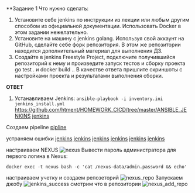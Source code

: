 **Задание 1
Что нужно сделать:

1. Установите себе jenkins по инструкции из лекции или любым другим способом из официальной документации. Использовать Docker в этом задании нежелательно.
2. Установите на машину с jenkins golang.
Используя свой аккаунт на GitHub, сделайте себе форк репозитория. В этом же репозитории находится дополнительный материал для выполнения ДЗ.
3. Создайте в jenkins Freestyle Project, подключите получившийся репозиторий к нему и произведите запуск тестов и сборку проекта go test . и docker build ..
В качестве ответа пришлите скриншоты с настройками проекта и результатами выполнения сборки.


**ОТВЕТ**
1. Устанавливаем Jenkins: 
```ansible-playbook -i inventory.ini jenkins_install.yml```
https://github.com/htment/HOMEWORK_CICD/tree/master/ANSIBLE_JENKINS
[jenkins](./img/jenkins.png)

Создаем pipeline
[pipline](./img/my_pipline%20Config%20[Jenkins].pdf)

устраняем ошибки
[jenkins](./img/error1.png)
[jenkins](./img/error2.png)
[jenkins](./img/error3.png)
[jenkins](./img/error4.png)
[jenkins](./img/error5.png)
[jenkins](./img/error6.png)

настраиваем NEXUS 
![nexus](nexus_start.png)
Вывести пароль администратора для первого логина в Nexus:
```
docker exec -t nexus bash -c 'cat /nexus-data/admin.password && echo'
```
настраиваем учетку и создаем репозеторий
![nexus_repo](nexus_repo.png)
Запускаем джобу
![jenkins_success](jenkins_success.png)
смотрим что в репозитории
![nexus_add_repo](nexus_add_repo.png)